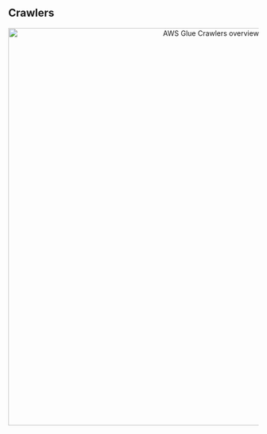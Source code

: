## **Crawlers**
<div align="center">
  <img src="https://raw.githubusercontent.com/juancarlosierrac/energy-data-lakehouse-aws/main/Crawlers/crawlers.png"
       alt="AWS Glue Crawlers overview"
       width="800px"/>
</div>